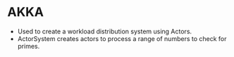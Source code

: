 # AKKA
- Used to create a workload distribution system using Actors.
- ActorSystem creates actors to process a range of numbers to check for primes.
